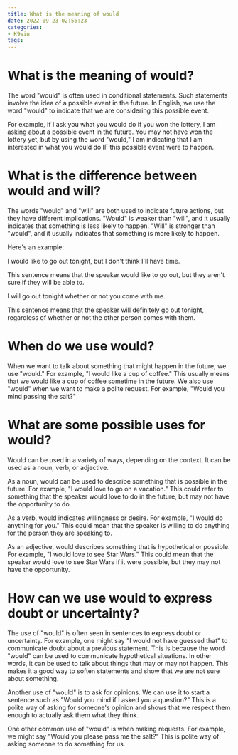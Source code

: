 ```yaml
---
title: What is the meaning of would
date: 2022-09-23 02:56:23
categories:
- K9win
tags:
---
```



#  What is the meaning of would?

The word "would" is often used in conditional statements. Such statements involve the idea of a possible event in the future. In English, we use the word "would" to indicate that we are considering this possible event.

For example, if I ask you what you would do if you won the lottery, I am asking about a possible event in the future. You may not have won the lottery yet, but by using the word "would," I am indicating that I am interested in what you would do IF this possible event were to happen.

#  What is the difference between would and will?

The words "would" and "will" are both used to indicate future actions, but they have different implications. "Would" is weaker than "will", and it usually indicates that something is less likely to happen. "Will" is stronger than "would", and it usually indicates that something is more likely to happen.

Here's an example:

I would like to go out tonight, but I don't think I'll have time.

This sentence means that the speaker would like to go out, but they aren't sure if they will be able to.

I will go out tonight whether or not you come with me.

This sentence means that the speaker will definitely go out tonight, regardless of whether or not the other person comes with them.

#  When do we use would?

When we want to talk about something that might happen in the future, we use "would." For example, "I would like a cup of coffee." This usually means that we would like a cup of coffee sometime in the future. We also use "would" when we want to make a polite request. For example, "Would you mind passing the salt?"

#  What are some possible uses for would?

Would can be used in a variety of ways, depending on the context. It can be used as a noun, verb, or adjective.

As a noun, would can be used to describe something that is possible in the future. For example, "I would love to go on a vacation." This could refer to something that the speaker would love to do in the future, but may not have the opportunity to do.

As a verb, would indicates willingness or desire. For example, "I would do anything for you." This could mean that the speaker is willing to do anything for the person they are speaking to.

As an adjective, would describes something that is hypothetical or possible. For example, "I would love to see Star Wars." This could mean that the speaker would love to see Star Wars if it were possible, but they may not have the opportunity.

#  How can we use would to express doubt or uncertainty?

The use of "would" is often seen in sentences to express doubt or uncertainty. For example, one might say "I would not have guessed that" to communicate doubt about a previous statement. This is because the word "would" can be used to communicate hypothetical situations. In other words, it can be used to talk about things that may or may not happen. This makes it a good way to soften statements and show that we are not sure about something.

Another use of "would" is to ask for opinions. We can use it to start a sentence such as "Would you mind if I asked you a question?" This is a polite way of asking for someone's opinion and shows that we respect them enough to actually ask them what they think.

One other common use of "would" is when making requests. For example, we might say "Would you please pass me the salt?" This is polite way of asking someone to do something for us.